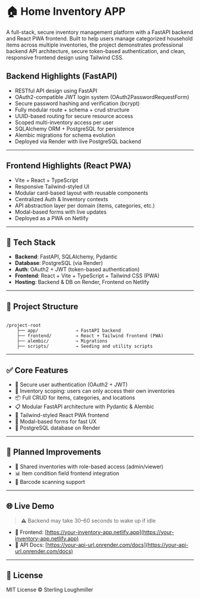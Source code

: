 # 🏠 Home Inventory APP

A full-stack, secure inventory management platform with a FastAPI backend and React PWA frontend. Built to help users manage categorized household items across multiple inventories, the project demonstrates professional backend API architecture, secure token-based authentication, and clean, responsive frontend design using Tailwind CSS.

## Backend Highlights (FastAPI)

* RESTful API design using FastAPI
* OAuth2-compatible JWT login system (OAuth2PasswordRequestForm)
* Secure password hashing and verification (bcrypt)
* Fully modular route + schema + crud structure
* UUID-based routing for secure resource access
* Scoped multi-inventory access per user
* SQLAlchemy ORM + PostgreSQL for persistence
* Alembic migrations for schema evolution
* Deployed via Render with live PostgreSQL backend

---

## Frontend Highlights (React PWA)

* Vite + React + TypeScript
* Responsive Tailwind-styled UI
* Modular card-based layout with reusable components
* Centralized Auth & Inventory contexts
* API abstraction layer per domain (items, categories, etc.)
* Modal-based forms with live updates
* Deployed as a PWA on Netlify

---

## 🔧 Tech Stack

* **Backend**: FastAPI, SQLAlchemy, Pydantic
* **Database**: PostgreSQL (via Render)
* **Auth**: OAuth2 + JWT (token-based authentication)
* **Frontend**: React + Vite + TypeScript + Tailwind CSS (PWA)
* **Hosting**: Backend & DB on Render, Frontend on Netlify

---

## 📁 Project Structure

```

/project-root
    ├── app/              → FastAPI backend
    ├── frontend/         → React + Tailwind frontend (PWA)
    ├── alembic/          → Migrations
    ├── scripts/          → Seeding and utility scripts

```

---

## ✅ Core Features

* 🔐 Secure user authentication (OAuth2 + JWT)
* 🧾 Inventory scoping: users can only access their own inventories
* 📦 Full CRUD for items, categories, and locations
* 📋 Modular FastAPI architecture with Pydantic & Alembic
* 💅 Tailwind-styled React PWA frontend
* 🔄 Modal-based forms for fast UX
* 🐘 PostgreSQL database on Render

---

## 🚧 Planned Improvements

* 👥 Shared inventories with role-based access (admin/viewer)
* 📊 Item condition field frontend integration
* 📸 Barcode scanning support

---

## 🌐 Live Demo

> ⚠️ Backend may take 30–60 seconds to wake up if idle

* 🧩 Frontend: [https://your-inventory-app.netlify.app](https://your-inventory-app.netlify.app)
* 🔗 API Docs: [https://your-api-url.onrender.com/docs](https://your-api-url.onrender.com/docs)

---

## 📜 License

MIT License © Sterling Loughmiller